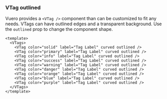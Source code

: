 ### VTag outlined

Vuero provides a `<VTag />` component than can be customized
to fit any needs. VTags can have outlined edges
and a transparent background.
Use the `outlined` prop to change the component shape.

<!--code-->

```vue
<template>
  <VTags>
    <VTag color="solid" label="Tag Label" curved outlined />
    <VTag color="primary" label="Tag Label" curved outlined />
    <VTag color="info" label="Tag Label" curved outlined />
    <VTag color="success" label="Tag Label" curved outlined />
    <VTag color="warning" label="Tag Label" curved outlined />
    <VTag color="danger" label="Tag Label" curved outlined />
    <VTag color="orange" label="Tag Label" curved outlined />
    <VTag color="blue" label="Tag Label" curved outlined />
    <VTag color="purple" label="Tag Label" curved outlined />
  </VTags>
</template>
```

<!--/code-->

<!--example-->

<VTags>
  <VTag color="solid" label="Tag Label" curved outlined />
  <VTag color="primary" label="Tag Label" curved outlined />
  <VTag color="info" label="Tag Label" curved outlined />
  <VTag color="success" label="Tag Label" curved outlined />
  <VTag color="warning" label="Tag Label" curved outlined />
  <VTag color="danger" label="Tag Label" curved outlined />
  <VTag color="orange" label="Tag Label" curved outlined />
  <VTag color="blue" label="Tag Label" curved outlined />
  <VTag color="purple" label="Tag Label" curved outlined />
</VTags>

<!--/example-->
